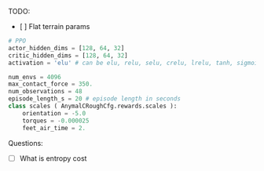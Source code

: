 TODO:
- [ ] 
Flat terrain params
```python
# PPO
actor_hidden_dims = [128, 64, 32]
critic_hidden_dims = [128, 64, 32]
activation = 'elu' # can be elu, relu, selu, crelu, lrelu, tanh, sigmoid

num_envs = 4096
max_contact_force = 350.
num_observations = 48
episode_length_s = 20 # episode length in seconds
class scales ( AnymalCRoughCfg.rewards.scales ):
    orientation = -5.0
    torques = -0.000025
    feet_air_time = 2.
```

Questions:
- [ ] What is entropy cost

